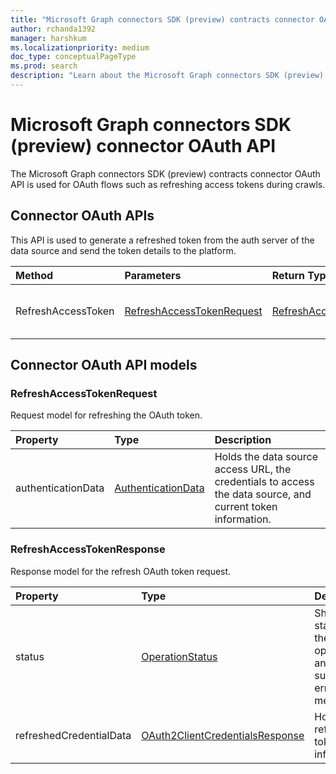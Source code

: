 ```yaml
---
title: "Microsoft Graph connectors SDK (preview) contracts connector OAuth API"
author: rchanda1392
manager: harshkum
ms.localizationpriority: medium
doc_type: conceptualPageType
ms.prod: search
description: "Learn about the Microsoft Graph connectors SDK (preview) contracts connector OAuth API."
---
```


# Microsoft Graph connectors SDK (preview) connector OAuth API

The Microsoft Graph connectors SDK (preview) contracts connector OAuth API is used for OAuth flows such as refreshing access tokens during crawls.

## Connector OAuth APIs

This API is used to generate a refreshed token from the auth server of the data source and send the token details to the platform.

|Method |Parameters |Return Type |Description |
|:----------|:-------------|:----------|:----------|
|RefreshAccessToken |[RefreshAccessTokenRequest](#refreshaccesstokenrequest) |[RefreshAccessTokenResponse](#refreshaccesstokenresponse) | Shows the refreshed access token. |

## Connector OAuth API models

### RefreshAccessTokenRequest

Request model for refreshing the OAuth token.

|Property |Type |Description |
|:----------|:-------------|:----------|
|authenticationData |[AuthenticationData](/graph/custom-connector-sdk-contracts-common#authenticationdata) |Holds the data source access URL, the credentials to access the data source, and current token information. |

### RefreshAccessTokenResponse

Response model for the refresh OAuth token request.

|Property |Type |Description |
|:----------|:-------------|:----------|
|status |[OperationStatus](/graph/custom-connector-sdk-contracts-common#operationstatus) |Shows the status of the operation and details such as error messages. |
|refreshedCredentialData |[OAuth2ClientCredentialsResponse](/graph/custom-connector-sdk-contracts-common#oauth2clientcredentialsresponse) |Holds the refreshed token information. |
